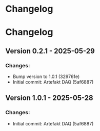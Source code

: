 # Changelog

# Changelog

## Version 0.2.1 - 2025-05-29

### Changes:
- Bump version to 1.0.1 (329761e)
- Initial commit: Artefakt DAQ (5af6887)


## Version 1.0.1 - 2025-05-28

### Changes:
- Initial commit: Artefakt DAQ (5af6887)

